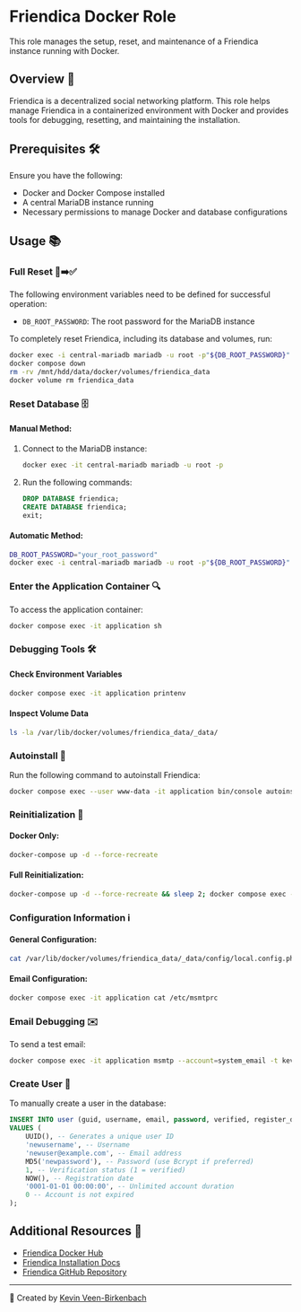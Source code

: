 # Friendica Docker Role

This role manages the setup, reset, and maintenance of a Friendica instance running with Docker.

## Overview 🚀

Friendica is a decentralized social networking platform. This role helps manage Friendica in a containerized environment with Docker and provides tools for debugging, resetting, and maintaining the installation.

## Prerequisites 🛠️

Ensure you have the following:
- Docker and Docker Compose installed
- A central MariaDB instance running
- Necessary permissions to manage Docker and database configurations

## Usage 📚

### Full Reset 🚫➡️✅

The following environment variables need to be defined for successful operation:

- `DB_ROOT_PASSWORD`: The root password for the MariaDB instance

To completely reset Friendica, including its database and volumes, run:
```bash
docker exec -i central-mariadb mariadb -u root -p"${DB_ROOT_PASSWORD}" -e "DROP DATABASE IF EXISTS friendica; CREATE DATABASE friendica;"
docker compose down
rm -rv /mnt/hdd/data/docker/volumes/friendica_data
docker volume rm friendica_data
```

### Reset Database 🗄️

#### Manual Method:
1. Connect to the MariaDB instance:
   ```bash
   docker exec -it central-mariadb mariadb -u root -p
   ```
2. Run the following commands:
   ```sql
   DROP DATABASE friendica;
   CREATE DATABASE friendica;
   exit;
   ```

#### Automatic Method:
```bash
DB_ROOT_PASSWORD="your_root_password"
docker exec -i central-mariadb mariadb -u root -p"${DB_ROOT_PASSWORD}" -e "DROP DATABASE IF EXISTS friendica; CREATE DATABASE friendica;"
```

### Enter the Application Container 🔍

To access the application container:
```bash
docker compose exec -it application sh
```

### Debugging Tools 🛠️

#### Check Environment Variables
```bash
docker compose exec -it application printenv
```

#### Inspect Volume Data
```bash
ls -la /var/lib/docker/volumes/friendica_data/_data/
```

### Autoinstall 🌟

Run the following command to autoinstall Friendica:
```bash
docker compose exec --user www-data -it application bin/console autoinstall
```

### Reinitialization 🔄

#### Docker Only:
```bash
docker-compose up -d --force-recreate
```

#### Full Reinitialization:
```bash
docker-compose up -d --force-recreate && sleep 2; docker compose exec --user www-data -it application bin/console autoinstall;
```

### Configuration Information ℹ️

#### General Configuration:
```bash
cat /var/lib/docker/volumes/friendica_data/_data/config/local.config.php
```

#### Email Configuration:
```bash
docker compose exec -it application cat /etc/msmtprc
```

### Email Debugging ✉️

To send a test email:
```bash
docker compose exec -it application msmtp --account=system_email -t kevin@veen.world
```

### Create User 👤

To manually create a user in the database:
```sql
INSERT INTO user (guid, username, email, password, verified, register_date, account_expires_on, account_expired)
VALUES (
    UUID(), -- Generates a unique user ID
    'newusername', -- Username
    'newuser@example.com', -- Email address
    MD5('newpassword'), -- Password (use Bcrypt if preferred)
    1, -- Verification status (1 = verified)
    NOW(), -- Registration date
    '0001-01-01 00:00:00', -- Unlimited account duration
    0 -- Account is not expired
);
```

## Additional Resources 📖

- [Friendica Docker Hub](https://hub.docker.com/_/friendica)
- [Friendica Installation Docs](https://wiki.friendi.ca/docs/install)
- [Friendica GitHub Repository](https://github.com/friendica/docker)

---

📜 Created by [Kevin Veen-Birkenbach](https://www.veen.world/)


